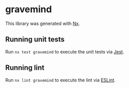 # gravemind

This library was generated with [Nx](https://nx.dev).

## Running unit tests

Run `nx test gravemind` to execute the unit tests via [Jest](https://jestjs.io).

## Running lint

Run `nx lint gravemind` to execute the lint via [ESLint](https://eslint.org/).

